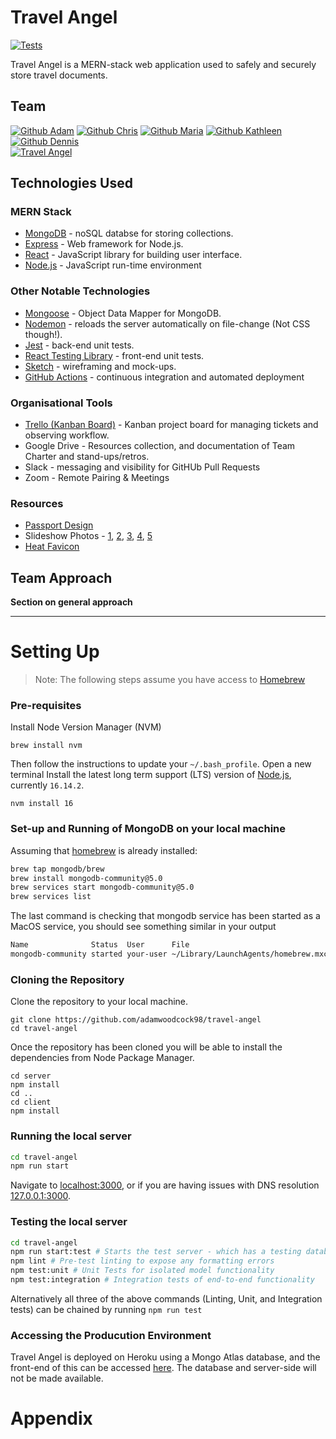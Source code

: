 # Travel Angel
[![Tests](https://github.com/adamwoodcock98/travel-angel/actions/workflows/testing.yml/badge.svg)](https://github.com/adamwoodcock98/travel-angel/actions/workflows/testing.yml)

Travel Angel is a MERN-stack web application used to safely and securely store travel documents.

## Team

[![Github Adam](https://img.shields.io/static/v1?label=GitHub&message=Adam%20Woodcock&color=ff69b4&logo=github)](https://github.com/adamwoodcock98)
[![Github Chris](<https://img.shields.io/static/v1?label=GitHub&message=Chris%20Lovell%20(BSc)&color=ff69b4&logo=github>)](https://github.com/clovellbsc)
[![Github Maria](https://img.shields.io/static/v1?label=GitHub&message=Maria%20Gromovaja&color=ff69b4&logo=github)](https://github.com/ruiined)
[![Github Kathleen](https://img.shields.io/static/v1?label=GitHub&message=Kathleen%20Ly&color=ff69b4&logo=github)](https://github.com/heykathl)
[![Github Dennis](https://img.shields.io/static/v1?label=GitHub&message=Dennis%20Houston&color=ff69b4&logo=github)](https://github.com/dennihous)
<br>[![Travel Angel](https://img.shields.io/static/v1?label=Travel&message=Angel&color=9cf)](https://travel-angel.herokuapp.com/)

## Technologies Used

### MERN Stack

- [MongoDB](https://www.mongodb.com/) - noSQL databse for storing collections.
- [Express](https://expressjs.com/) - Web framework for Node.js.
- [React](https://reactjs.org) - JavaScript library for building user interface.
- [Node.js](https://nodejs.dev/) - JavaScript run-time environment

### Other Notable Technologies

- [Mongoose](https://mongoosejs.com) - Object Data Mapper for MongoDB.
- [Nodemon](https://nodemon.io/) - reloads the server automatically on file-change (Not CSS though!).
- [Jest](https://jestjs.io/) - back-end unit tests.
- [React Testing Library](https://www.cypress.io/) - front-end unit tests.
- [Sketch](https://sketch.com/) - wireframing and mock-ups.
- [GitHub Actions](https://github.com/features/actions) - continuous integration and automated deployment

### Organisational Tools

- [Trello (Kanban Board)](https://trello.com/b/4lVhb0fA/travel-angel) - Kanban project board for managing tickets and observing workflow.
- Google Drive - Resources collection, and documentation of Team Charter and stand-ups/retros.
- Slack - messaging and visibility for GitHUb Pull Requests
- Zoom - Remote Pairing & Meetings

### Resources

- [Passport Design](https://www.theguardian.com/uk-news/gallery/2015/nov/03/new-uk-passport-design-in-pictures)
- Slideshow Photos - [1](https://www.pexels.com/photo/birds-flying-in-the-sky-11054377/), [2](https://www.pexels.com/photo/view-of-cityscape-325185/), [3](https://www.pexels.com/photo/snow-covered-field-1076885/), [4](https://www.pexels.com/photo/green-pine-trees-covered-with-fogs-under-white-sky-during-daytime-167699/), [5](https://www.pexels.com/photo/down-angle-photography-of-red-clouds-and-blue-sky-844297/)
- [Heat Favicon](https://www.flaticon.com/free-icon/angel_3314947?term=heart%20angel&page=1&position=29&page=1&position=29&related_id=3314947&origin=search)

## Team Approach

**Section on general approach**

---

# Setting Up

> Note: The following steps assume you have access to [Homebrew](https://brew.sh/)

### Pre-requisites

Install Node Version Manager (NVM)

```
brew install nvm
```

Then follow the instructions to update your `~/.bash_profile`.
Open a new terminal
Install the latest long term support (LTS) version of [Node.js](https://nodejs.org/en/), currently `16.14.2`.

```
nvm install 16
```

### Set-up and Running of MongoDB on your local machine

Assuming that [homebrew](https://brew.sh/) is already installed:

```zsh
brew tap mongodb/brew
brew install mongodb-community@5.0
brew services start mongodb-community@5.0
brew services list
```

The last command is checking that mongodb service has been started as a MacOS service, you should see something similar in your output

```zsh
Name              Status  User      File
mongodb-community started your-user ~/Library/LaunchAgents/homebrew.mxcl.mongodb-community.plist
```

### Cloning the Repository

Clone the repository to your local machine.

```
git clone https://github.com/adamwoodcock98/travel-angel
cd travel-angel
```

Once the repository has been cloned you will be able to install the dependencies from Node Package Manager.

```
cd server
npm install
cd ..
cd client
npm install
```

### Running the local server

```zsh
cd travel-angel
npm run start
```

Navigate to [localhost:3000](http://localhost:3000), or if you are having issues with DNS resolution [127.0.0.1:3000](http://127.0.0.1:3000).

### Testing the local server

```bash
cd travel-angel
npm run start:test # Starts the test server - which has a testing database so as not to interfere with devor production databases
npm lint # Pre-test linting to expose any formatting errors
npm test:unit # Unit Tests for isolated model functionality
npm test:integration # Integration tests of end-to-end functionality
```

Alternatively all three of the above commands (Linting, Unit, and Integration tests) can be chained by running `npm run test`

### Accessing the Producution Environment

Travel Angel is deployed on Heroku using a Mongo Atlas database, and the front-end of this can be accessed [here](https://travel-angel.herokuapp.com).
The database and server-side will not be made available.

# Appendix